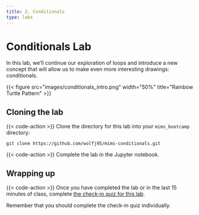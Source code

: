 ```yaml
---
title: 2. Conditionals
type: labs
---
```


# Conditionals Lab
In this lab, we’ll continue our exploration of loops and introduce a new concept that
will allow us to make even more interesting drawings: conditionals.

{{< figure src="images/conditionals_intro.png" width="50%" title="Rainbow Turtle Pattern" >}}

## Cloning the lab

{{< code-action >}} Clone the directory for this lab into your `mims_bootcamp`
directory:

```shell
git clone https://github.com/wolfj95/mims-conditionals.git
```

{{< code-action >}} Complete the lab in the Jupyter notebook.

## Wrapping up
{{< code-action >}} Once you have completed the lab or in the last 15 minutes of class, complete
[the check-in quiz for this lab](TODO).

Remember that you should complete the check-in
quiz individually.
